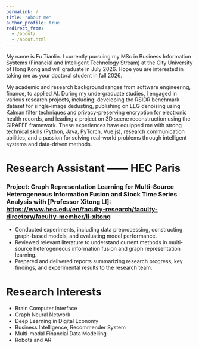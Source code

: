 ```yaml
---
permalink: /
title: "About me"
author_profile: true
redirect_from: 
  - /about/
  - /about.html
---
```


My name is Fu Tianlin.  I currently pursuing my MSc in Business Information Systems (Financial and Intelligent Technology Stream) at the City University of Hong Kong and will graduate in July 2026. Hope you are interested in taking me as your doctoral student in fall 2026.

My academic and research background ranges from software engineering, finance, to applied AI. During my undergraduate studies, I engaged in various research projects, including: developing the RSIDR benchmark dataset for single-image dedusting, publishing on EEG denoising using Kalman filter techniques and privacy-preserving encryption for electronic health records, and leading a project on 3D scene reconstruction using the GIRAFFE framework. These experiences have equipped me with strong technical skills (Python, Java, PyTorch, Vue.js), research communication abilities, and a passion for solving real-world problems through intelligent systems and data-driven methods.

Research Assistant —— HEC Paris
======

### Project: Graph Representation Learning for Multi-Source Heterogeneous Information Fusion and Stock Time Series Analysis with [Professor Xitong LI]: https://www.hec.edu/en/faculty-research/faculty-directory/faculty-member/li-xitong

- Conducted experiments, including data preprocessing, constructing graph-based models, and evaluating model performance.
- Reviewed relevant literature to understand current methods in multi-source heterogeneous information fusion and graph representation learning.
- Prepared and delivered reports summarizing research progress, key findings, and experimental results to the research team.

Research Interests
======

- Brain Computer Interface
- Graph Neural Network
- Deep Learning in Digital Economy
- Business Intelligence, Recommender System
- Multi-modal Financial Data Modelling
- Robots and AR